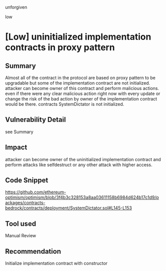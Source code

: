unforgiven

low

# [Low] uninitialized implementation contracts in proxy pattern

## Summary
Almost all of the contract in the protocol are based on proxy pattern to be upgradable but some of the implementation contract are not initialized. attacker can become owner of this contract and perform malicious actions. even if there were any clear malicious action right now with every update or change the risk of the bad action by owner of the implementation contract would be there. contracts SystemDictator is not initialized.

## Vulnerability Detail
see Summary

## Impact
attacker can become owner of the uninitialized implementation contract and perform attacks like selfdestruct or any other attack with higher access.

## Code Snippet
https://github.com/ethereum-optimism/optimism/blob/3f4b3c328153a8aa03611158b6984d624b17c1d9/packages/contracts-bedrock/contracts/deployment/SystemDictator.sol#L145-L153

## Tool used
Manual Review

## Recommendation
Initialize implementation contract with constructor